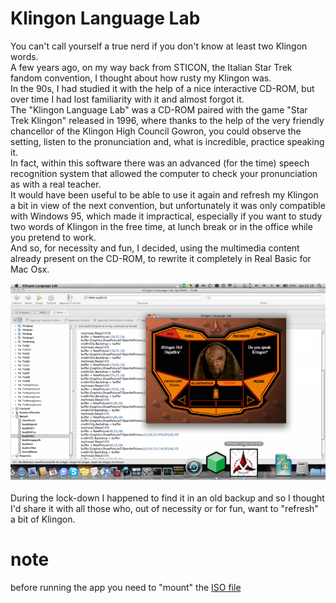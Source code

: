 # Klingon Language Lab
You can't call yourself a true nerd if you don't know at least two Klingon words.<br>
A few years ago, on my way back from STICON, the Italian Star Trek fandom convention, I thought about how rusty my Klingon was.<br>
In the 90s, I had studied it with the help of a nice interactive CD-ROM, but over time I had lost familiarity with it and almost forgot it.<br>
The "Klingon Language Lab" was a CD-ROM paired with the game "Star Trek Klingon" released in 1996, where thanks to the help of the very friendly chancellor of the Klingon High Council Gowron, you could observe the setting, listen to the pronunciation and, what is incredible, practice speaking it.<br>
In fact, within this software there was an advanced (for the time) speech recognition system that allowed the computer to check your pronunciation as with a real teacher.<br>
It would have been useful to be able to use it again and refresh my Klingon a bit in view of the next convention, but unfortunately it was only compatible with Windows 95, which made it impractical, especially if you want to study two words of Klingon in the free time, at lunch break or in the office while you pretend to work.<br>
And so, for necessity and fun, I decided, using the multimedia content already present on the CD-ROM, to rewrite it completely in Real Basic for Mac Osx.<br>

![alt text](https://github.com/na103/KLL/blob/main/img/kll-768x480.png "KLL")<br>
<br>
During the lock-down I happened to find it in an old backup and so I thought I'd share it with all those who, out of necessity or for fun, want to "refresh" a bit of Klingon.<br>
# note
before running the app you need to "mount" the [ISO file](https://www.nerdone.it/wp-content/uploads/2020/06/klingon.zip)
